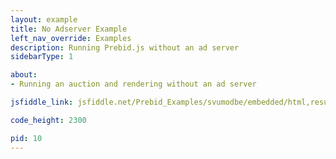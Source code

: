 ```yaml
---
layout: example
title: No Adserver Example
left_nav_override: Examples
description: Running Prebid.js without an ad server
sidebarType: 1

about:
- Running an auction and rendering without an ad server

jsfiddle_link: jsfiddle.net/Prebid_Examples/svumodbe/embedded/html,result

code_height: 2300

pid: 10
---
```

